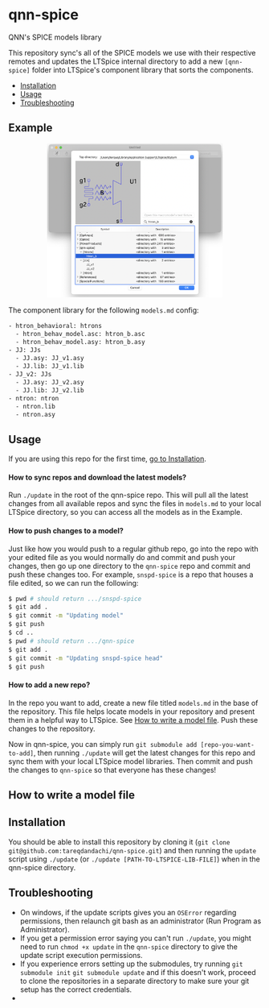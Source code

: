 # qnn-spice
QNN's SPICE models library

This repository sync's all of the SPICE models we use with their respective remotes
and updates the LTSpice internal directory to add a new `[qnn-spice]` folder into
LTSpice's component library that sorts the components.

- [Installation](#Installation)
- [Usage](#Usage)
- [Troubleshooting](#Troubleshooting)

## Example

<center><img src="example.png" width="350px"/></center>

The component library for the following `models.md` config:

```
- htron_behavioral: htrons
  - htron_behav_model.asc: htron_b.asc
  - htron_behav_model.asy: htron_b.asy
- JJ: JJs
  - JJ.asy: JJ_v1.asy
  - JJ.lib: JJ_v1.lib
- JJ_v2: JJs
  - JJ.asy: JJ_v2.asy
  - JJ.lib: JJ_v2.lib
- ntron: ntron
  - ntron.lib
  - ntron.asy
```


## Usage

If you are using this repo for the first time, [go to Installation](#Installation). 

#### How to sync repos and download the latest models?

Run `./update` in the root of the qnn-spice repo. This will pull
all the latest changes from all available repos and sync the
files in `models.md` to your local LTSpice directory, so you can
access all the models as in the Example.

#### How to push changes to a model?

Just like how you would push to a regular github repo, go into the repo with your 
edited file as you would normally do and commit and push your changes, then go up 
one directory to the `qnn-spice` repo and commit and push these changes too.
For example, `snspd-spice` is a repo that houses a file edited, so we can run
the following:
``` bash
$ pwd # should return .../snspd-spice
$ git add .
$ git commit -m "Updating model"
$ git push
$ cd ..
$ pwd # should return .../qnn-spice
$ git add .
$ git commit -m "Updating snspd-spice head"
$ git push
```

#### How to add a new repo?

In the repo you want to add, create a new file titled `models.md` in the base of the 
repository. This file helps locate models in your repository and present them in a 
helpful way to LTSpice. See [How to write a model file](#How_to_write_a_model_file).
Push these changes to the repository.

Now in qnn-spice, you can simply run `git submodule add [repo-you-want-to-add]`, then
running `./update` will get the latest changes for this repo and sync them with your 
local LTSpice model libraries. Then commit and push the changes to `qnn-spice` so that
everyone has these changes!

## How to write a model file

## Installation

You should be able to install this repository by cloning it 
(`git clone git@github.com:tareqdandachi/qnn-spice.git`) and then running the
`update` script using `./update` (or `./update [PATH-TO-LTSPICE-LIB-FILE]`) when
in the qnn-spice directory.

## Troubleshooting

- On windows, if the update scripts gives you an `OSError` regarding permissions, then
relaunch git bash as an administrator (Run Program as Administrator).
- If you get a permission error saying you can't run `./update`, you might need to run
`chmod +x update` in the `qnn-spice` directory to give the update script execution
permissions.
- If you experience errors setting up the submodules, try running `git submodule init`
`git submodule update` and if this doesn't work, proceed to clone the repositories in
a separate directory to make sure your git setup has the correct credentials.
- 
